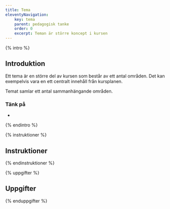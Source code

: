 ```yaml
---
title: Tema
eleventyNavigation:
    key: tema
    parent: pedagogisk tanke
    order: 0
    excerpt: Teman är större koncept i kursen
---
```

{% intro %}

## Introduktion
Ett tema är en större del av kursen som består av ett antal områden. Det kan exempelvis vara en
ett centralt innehåll från kursplanen.

Temat samlar ett antal sammanhängande områden.

### Tänk på
 -

{% endintro %}

{% instruktioner %}

## Instruktioner

{% endinstruktioner %}

{% uppgifter %}

## Uppgifter

{% enduppgifter %}